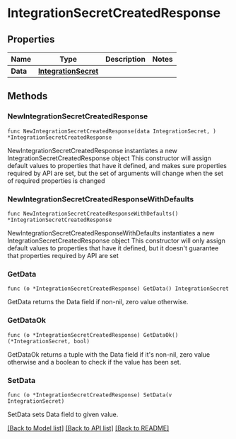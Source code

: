 # IntegrationSecretCreatedResponse

## Properties

Name | Type | Description | Notes
------------ | ------------- | ------------- | -------------
**Data** | [**IntegrationSecret**](IntegrationSecret.md) |  | 

## Methods

### NewIntegrationSecretCreatedResponse

`func NewIntegrationSecretCreatedResponse(data IntegrationSecret, ) *IntegrationSecretCreatedResponse`

NewIntegrationSecretCreatedResponse instantiates a new IntegrationSecretCreatedResponse object
This constructor will assign default values to properties that have it defined,
and makes sure properties required by API are set, but the set of arguments
will change when the set of required properties is changed

### NewIntegrationSecretCreatedResponseWithDefaults

`func NewIntegrationSecretCreatedResponseWithDefaults() *IntegrationSecretCreatedResponse`

NewIntegrationSecretCreatedResponseWithDefaults instantiates a new IntegrationSecretCreatedResponse object
This constructor will only assign default values to properties that have it defined,
but it doesn't guarantee that properties required by API are set

### GetData

`func (o *IntegrationSecretCreatedResponse) GetData() IntegrationSecret`

GetData returns the Data field if non-nil, zero value otherwise.

### GetDataOk

`func (o *IntegrationSecretCreatedResponse) GetDataOk() (*IntegrationSecret, bool)`

GetDataOk returns a tuple with the Data field if it's non-nil, zero value otherwise
and a boolean to check if the value has been set.

### SetData

`func (o *IntegrationSecretCreatedResponse) SetData(v IntegrationSecret)`

SetData sets Data field to given value.



[[Back to Model list]](../README.md#documentation-for-models) [[Back to API list]](../README.md#documentation-for-api-endpoints) [[Back to README]](../README.md)


